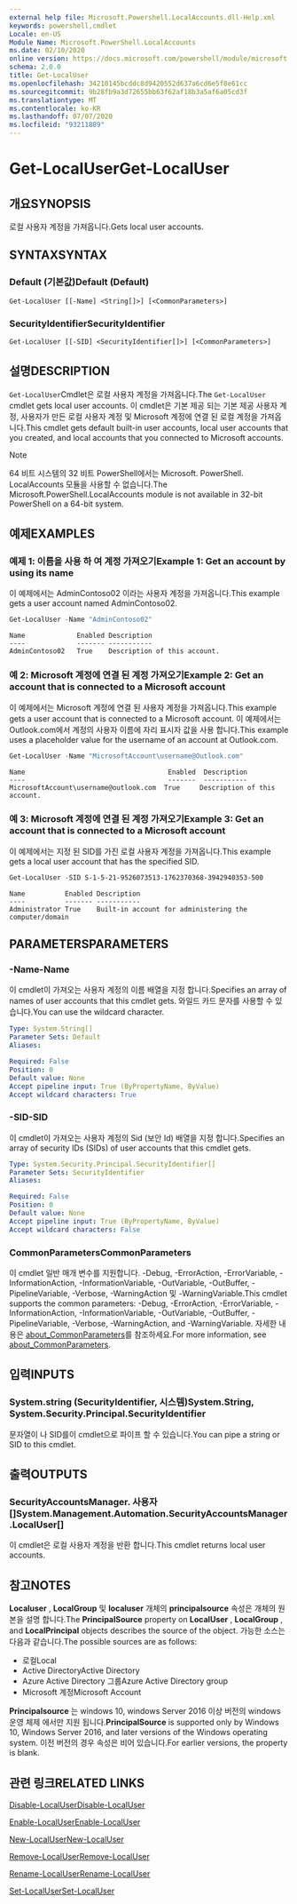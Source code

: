 ```yaml
---
external help file: Microsoft.Powershell.LocalAccounts.dll-Help.xml
keywords: powershell,cmdlet
Locale: en-US
Module Name: Microsoft.PowerShell.LocalAccounts
ms.date: 02/10/2020
online version: https://docs.microsoft.com/powershell/module/microsoft.powershell.localaccounts/get-localuser?view=powershell-5.1&WT.mc_id=ps-gethelp
schema: 2.0.0
title: Get-LocalUser
ms.openlocfilehash: 34210145bcddc8d9420552d637a6cd6e5f8e61cc
ms.sourcegitcommit: 9b28fb9a3d72655bb63f62af18b3a5af6a05cd3f
ms.translationtype: MT
ms.contentlocale: ko-KR
ms.lasthandoff: 07/07/2020
ms.locfileid: "93211889"
---
```

# <span data-ttu-id="164ee-103">Get-LocalUser</span><span class="sxs-lookup"><span data-stu-id="164ee-103">Get-LocalUser</span></span>

## <span data-ttu-id="164ee-104">개요</span><span class="sxs-lookup"><span data-stu-id="164ee-104">SYNOPSIS</span></span>
<span data-ttu-id="164ee-105">로컬 사용자 계정을 가져옵니다.</span><span class="sxs-lookup"><span data-stu-id="164ee-105">Gets local user accounts.</span></span>

## <span data-ttu-id="164ee-106">SYNTAX</span><span class="sxs-lookup"><span data-stu-id="164ee-106">SYNTAX</span></span>

### <span data-ttu-id="164ee-107">Default (기본값)</span><span class="sxs-lookup"><span data-stu-id="164ee-107">Default (Default)</span></span>

```
Get-LocalUser [[-Name] <String[]>] [<CommonParameters>]
```

### <span data-ttu-id="164ee-108">SecurityIdentifier</span><span class="sxs-lookup"><span data-stu-id="164ee-108">SecurityIdentifier</span></span>

```
Get-LocalUser [[-SID] <SecurityIdentifier[]>] [<CommonParameters>]
```

## <span data-ttu-id="164ee-109">설명</span><span class="sxs-lookup"><span data-stu-id="164ee-109">DESCRIPTION</span></span>

<span data-ttu-id="164ee-110">`Get-LocalUser`Cmdlet은 로컬 사용자 계정을 가져옵니다.</span><span class="sxs-lookup"><span data-stu-id="164ee-110">The `Get-LocalUser` cmdlet gets local user accounts.</span></span> <span data-ttu-id="164ee-111">이 cmdlet은 기본 제공 되는 기본 제공 사용자 계정, 사용자가 만든 로컬 사용자 계정 및 Microsoft 계정에 연결 된 로컬 계정을 가져옵니다.</span><span class="sxs-lookup"><span data-stu-id="164ee-111">This cmdlet gets default built-in user accounts, local user accounts that you created, and local accounts that you connected to Microsoft accounts.</span></span>

> [!NOTE]
> <span data-ttu-id="164ee-112">64 비트 시스템의 32 비트 PowerShell에서는 Microsoft. PowerShell. LocalAccounts 모듈을 사용할 수 없습니다.</span><span class="sxs-lookup"><span data-stu-id="164ee-112">The Microsoft.PowerShell.LocalAccounts module is not available in 32-bit PowerShell on a 64-bit system.</span></span>

## <span data-ttu-id="164ee-113">예제</span><span class="sxs-lookup"><span data-stu-id="164ee-113">EXAMPLES</span></span>

### <span data-ttu-id="164ee-114">예제 1: 이름을 사용 하 여 계정 가져오기</span><span class="sxs-lookup"><span data-stu-id="164ee-114">Example 1: Get an account by using its name</span></span>

<span data-ttu-id="164ee-115">이 예제에서는 AdminContoso02 이라는 사용자 계정을 가져옵니다.</span><span class="sxs-lookup"><span data-stu-id="164ee-115">This example gets a user account named AdminContoso02.</span></span>

```powershell
Get-LocalUser -Name "AdminContoso02"
```

```Output
Name             Enabled Description
----             ------- -----------
AdminContoso02   True    Description of this account.
```

### <span data-ttu-id="164ee-116">예 2: Microsoft 계정에 연결 된 계정 가져오기</span><span class="sxs-lookup"><span data-stu-id="164ee-116">Example 2: Get an account that is connected to a Microsoft account</span></span>

<span data-ttu-id="164ee-117">이 예제에서는 Microsoft 계정에 연결 된 사용자 계정을 가져옵니다.</span><span class="sxs-lookup"><span data-stu-id="164ee-117">This example gets a user account that is connected to a Microsoft account.</span></span> <span data-ttu-id="164ee-118">이 예제에서는 Outlook.com에서 계정의 사용자 이름에 자리 표시자 값을 사용 합니다.</span><span class="sxs-lookup"><span data-stu-id="164ee-118">This example uses a placeholder value for the username of an account at Outlook.com.</span></span>

```powershell
Get-LocalUser -Name "MicrosoftAccount\username@Outlook.com"
```

```Output
Name                                    Enabled  Description
----                                    -------  -----------
MicrosoftAccount\username@outlook.com  True     Description of this account.
```

### <span data-ttu-id="164ee-119">예 3: Microsoft 계정에 연결 된 계정 가져오기</span><span class="sxs-lookup"><span data-stu-id="164ee-119">Example 3: Get an account that is connected to a Microsoft account</span></span>

<span data-ttu-id="164ee-120">이 예제에서는 지정 된 SID를 가진 로컬 사용자 계정을 가져옵니다.</span><span class="sxs-lookup"><span data-stu-id="164ee-120">This example gets a local user account that has the specified SID.</span></span>

```powershell
Get-LocalUser -SID S-1-5-21-9526073513-1762370368-3942940353-500
```

```Output
Name          Enabled Description
----          ------- -----------
Administrator True    Built-in account for administering the computer/domain
```

## <span data-ttu-id="164ee-121">PARAMETERS</span><span class="sxs-lookup"><span data-stu-id="164ee-121">PARAMETERS</span></span>

### <span data-ttu-id="164ee-122">-Name</span><span class="sxs-lookup"><span data-stu-id="164ee-122">-Name</span></span>

<span data-ttu-id="164ee-123">이 cmdlet이 가져오는 사용자 계정의 이름 배열을 지정 합니다.</span><span class="sxs-lookup"><span data-stu-id="164ee-123">Specifies an array of names of user accounts that this cmdlet gets.</span></span> <span data-ttu-id="164ee-124">와일드 카드 문자를 사용할 수 있습니다.</span><span class="sxs-lookup"><span data-stu-id="164ee-124">You can use the wildcard character.</span></span>

```yaml
Type: System.String[]
Parameter Sets: Default
Aliases:

Required: False
Position: 0
Default value: None
Accept pipeline input: True (ByPropertyName, ByValue)
Accept wildcard characters: True
```

### <span data-ttu-id="164ee-125">-SID</span><span class="sxs-lookup"><span data-stu-id="164ee-125">-SID</span></span>

<span data-ttu-id="164ee-126">이 cmdlet이 가져오는 사용자 계정의 Sid (보안 Id) 배열을 지정 합니다.</span><span class="sxs-lookup"><span data-stu-id="164ee-126">Specifies an array of security IDs (SIDs) of user accounts that this cmdlet gets.</span></span>

```yaml
Type: System.Security.Principal.SecurityIdentifier[]
Parameter Sets: SecurityIdentifier
Aliases:

Required: False
Position: 0
Default value: None
Accept pipeline input: True (ByPropertyName, ByValue)
Accept wildcard characters: False
```

### <span data-ttu-id="164ee-127">CommonParameters</span><span class="sxs-lookup"><span data-stu-id="164ee-127">CommonParameters</span></span>

<span data-ttu-id="164ee-128">이 cmdlet 일반 매개 변수를 지원합니다. -Debug, -ErrorAction, -ErrorVariable, -InformationAction, -InformationVariable, -OutVariable, -OutBuffer, -PipelineVariable, -Verbose, -WarningAction 및 -WarningVariable.</span><span class="sxs-lookup"><span data-stu-id="164ee-128">This cmdlet supports the common parameters: -Debug, -ErrorAction, -ErrorVariable, -InformationAction, -InformationVariable, -OutVariable, -OutBuffer, -PipelineVariable, -Verbose, -WarningAction, and -WarningVariable.</span></span> <span data-ttu-id="164ee-129">자세한 내용은 [about_CommonParameters](https://go.microsoft.com/fwlink/?LinkID=113216)를 참조하세요.</span><span class="sxs-lookup"><span data-stu-id="164ee-129">For more information, see [about_CommonParameters](https://go.microsoft.com/fwlink/?LinkID=113216).</span></span>

## <span data-ttu-id="164ee-130">입력</span><span class="sxs-lookup"><span data-stu-id="164ee-130">INPUTS</span></span>

### <span data-ttu-id="164ee-131">System.string (SecurityIdentifier, 시스템)</span><span class="sxs-lookup"><span data-stu-id="164ee-131">System.String, System.Security.Principal.SecurityIdentifier</span></span>

<span data-ttu-id="164ee-132">문자열이 나 SID를이 cmdlet으로 파이프 할 수 있습니다.</span><span class="sxs-lookup"><span data-stu-id="164ee-132">You can pipe a string or SID to this cmdlet.</span></span>

## <span data-ttu-id="164ee-133">출력</span><span class="sxs-lookup"><span data-stu-id="164ee-133">OUTPUTS</span></span>

### <span data-ttu-id="164ee-134">SecurityAccountsManager. 사용자 []</span><span class="sxs-lookup"><span data-stu-id="164ee-134">System.Management.Automation.SecurityAccountsManager.LocalUser[]</span></span>

<span data-ttu-id="164ee-135">이 cmdlet은 로컬 사용자 계정을 반환 합니다.</span><span class="sxs-lookup"><span data-stu-id="164ee-135">This cmdlet returns local user accounts.</span></span>

## <span data-ttu-id="164ee-136">참고</span><span class="sxs-lookup"><span data-stu-id="164ee-136">NOTES</span></span>

<span data-ttu-id="164ee-137">**Localuser** , **LocalGroup** 및 **localuser** 개체의 **principalsource** 속성은 개체의 원본을 설명 합니다.</span><span class="sxs-lookup"><span data-stu-id="164ee-137">The **PrincipalSource** property on **LocalUser** , **LocalGroup** , and **LocalPrincipal** objects describes the source of the object.</span></span> <span data-ttu-id="164ee-138">가능한 소스는 다음과 같습니다.</span><span class="sxs-lookup"><span data-stu-id="164ee-138">The possible sources are as follows:</span></span>

- <span data-ttu-id="164ee-139">로컬</span><span class="sxs-lookup"><span data-stu-id="164ee-139">Local</span></span>
- <span data-ttu-id="164ee-140">Active Directory</span><span class="sxs-lookup"><span data-stu-id="164ee-140">Active Directory</span></span>
- <span data-ttu-id="164ee-141">Azure Active Directory 그룹</span><span class="sxs-lookup"><span data-stu-id="164ee-141">Azure Active Directory group</span></span>
- <span data-ttu-id="164ee-142">Microsoft 계정</span><span class="sxs-lookup"><span data-stu-id="164ee-142">Microsoft Account</span></span>

<span data-ttu-id="164ee-143">**Principalsource** 는 windows 10, windows Server 2016 이상 버전의 windows 운영 체제 에서만 지원 됩니다.</span><span class="sxs-lookup"><span data-stu-id="164ee-143">**PrincipalSource** is supported only by Windows 10, Windows Server 2016, and later versions of the Windows operating system.</span></span> <span data-ttu-id="164ee-144">이전 버전의 경우 속성은 비어 있습니다.</span><span class="sxs-lookup"><span data-stu-id="164ee-144">For earlier versions, the property is blank.</span></span>

## <span data-ttu-id="164ee-145">관련 링크</span><span class="sxs-lookup"><span data-stu-id="164ee-145">RELATED LINKS</span></span>

[<span data-ttu-id="164ee-146">Disable-LocalUser</span><span class="sxs-lookup"><span data-stu-id="164ee-146">Disable-LocalUser</span></span>](Disable-LocalUser.md)

[<span data-ttu-id="164ee-147">Enable-LocalUser</span><span class="sxs-lookup"><span data-stu-id="164ee-147">Enable-LocalUser</span></span>](Enable-LocalUser.md)

[<span data-ttu-id="164ee-148">New-LocalUser</span><span class="sxs-lookup"><span data-stu-id="164ee-148">New-LocalUser</span></span>](New-LocalUser.md)

[<span data-ttu-id="164ee-149">Remove-LocalUser</span><span class="sxs-lookup"><span data-stu-id="164ee-149">Remove-LocalUser</span></span>](Remove-LocalUser.md)

[<span data-ttu-id="164ee-150">Rename-LocalUser</span><span class="sxs-lookup"><span data-stu-id="164ee-150">Rename-LocalUser</span></span>](Rename-LocalUser.md)

[<span data-ttu-id="164ee-151">Set-LocalUser</span><span class="sxs-lookup"><span data-stu-id="164ee-151">Set-LocalUser</span></span>](Set-LocalUser.md)
